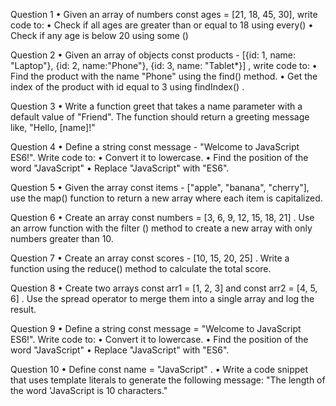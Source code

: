 Question 1
	•	  Given an array of numbers const ages = [21, 18, 45, 30], write code to:
	•	  Check if all ages are greater than or equal to 18 using every()
	•	  Check if any age is below 20 using some ()

Question 2
	•	  Given an array of objects const products - [{id: 1, name: "Laptop"}, {id: 2, name:"Phone"}, {id: 3, name: "Tablet*}] , write code to:
	•	 Find the product with the name "Phone" using the find() method.
	•	Get the index of the product with id equal to 3 using findIndex() .

Question 3
	•	Write a function greet that takes a name parameter with a default value of "Friend". The function should return a greeting message like, "Hello, [name]!"

Question 4
	•	 Define a string const message - "Welcome to JavaScript ES6!". Write code to:
	•	  Convert it to lowercase.
	•	  Find the position of the word "JavaScript"
	•	  Replace "JavaScript" with "ES6".

Question 5
	•	Given the array const items - ["apple", "banana", "cherry"], use the map() function to return a new array where each item is capitalized.

Question 6
	•	Create an array const numbers = [3, 6, 9, 12, 15, 18, 21] . Use an arrow function with the filter () method to create a new array with only numbers greater than 10.

Question 7
	•	Create an array const scores - [10, 15, 20, 25] . Write a function using the reduce() method to calculate the total score.

Question 8
	•	Create two arrays const arr1 = [1, 2, 3] and const arr2 = [4, 5, 6] . Use the spread operator to merge them into a single array and log the result.

Question 9
	•	 Define a string const message = "Welcome to JavaScript ES6!". Write code to:
	•	  Convert it to lowercase.
	•	  Find the position of the word "JavaScript"
	•	  Replace "JavaScript" with "ES6".

Question 10
	•	  Define const name = "JavaScript" .
	•	Write a code snippet that uses template literals to generate the following message:  "The length of the word 'JavaScript is 10 characters." 
